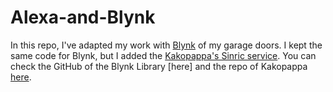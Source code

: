 # Alexa-and-Blynk

In this repo, I've adapted my work with [Blynk](https://blynk.io/) of my garage doors. I kept the same code for Blynk, but I added the  [Kakopappa's Sinric service](https://sinric.com). You can check the GitHub of the Blynk Library [here] and the repo of Kakopappa [here](https://github.com/kakopappa/sinric).
